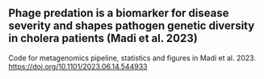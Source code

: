 ## Phage predation is a biomarker for disease severity and shapes pathogen genetic diversity in cholera patients (Madi et al. 2023)

Code for metagenomics pipeline, statistics and figures in Madi et al. 2023. 
https://doi.org/10.1101/2023.06.14.544933

